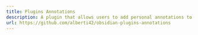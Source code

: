 ```yaml
---
title: Plugins Annotations
description: A plugin that allows users to add personal annotations to each installed plugin in Obsidian. This is particularly useful for keeping track of why certain plugins are installed and their specific use cases.
url: https://github.com/alberti42/obsidian-plugins-annotations
---
```

